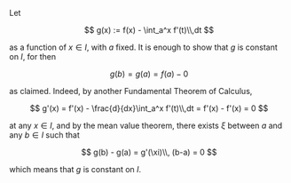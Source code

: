 Let 

$$
g(x) := f(x) - \int_a^x f'(t)\\,dt 
$$

as a function of $x\in I$, with $a$ fixed. It is enough to 
show that $g$ is constant on $I$, for then 

$$
g(b) = g(a) = f(a) - 0
$$

as claimed. Indeed, by another Fundamental Theorem of Calculus,

$$
g'(x) = f'(x) - \frac{d}{dx}\int_a^x f'(t)\\,dt = f'(x) - f'(x) = 0
$$

at any $x\in I$, and by the mean value theorem, there exists
$\xi$ between $a$ and any $b\in I$ such that

$$
g(b) - g(a) = g'(\xi)\\, (b-a) = 0
$$

which means that $g$ is constant on $I$.
